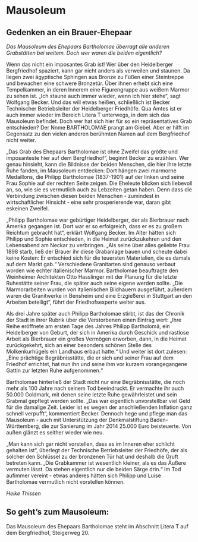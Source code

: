 # Mausoleum

## Gedenken an ein Brauer-Ehepaar

*Das Mausoleum des Ehepaars Bartholomae überragt alle anderen Grabstätten bei weitem. Doch wer waren die beiden eigentlich?*

Wenn das nicht ein imposantes Grab ist! Wer über den Heidelberger Bergfriedhof spaziert, kann gar nicht anders als verweilen und staunen. Da liegen zwei ägyptische Sphingen aus Bronze zu Füßen einer Steintreppe und bewachen eine schwere Bronzetür. Über ihnen erhebt sich eine Tempelkammer, in deren Innerem eine Figurengruppe aus weißem Marmor zu sehen ist. „Ich staune auch immer wieder, wenn ich hier stehe“, sagt Wolfgang Becker. Und das will etwas heißen, schließlich ist Becker Technischer Betriebsleiter der Heidelberger Friedhöfe. Qua Amtes ist er auch immer wieder im Bereich Litera T unterwegs, in dem sich das Mausoleum befindet. Doch wer hat sich hier für so ein repräsentatives Grab entschieden? Der Nnme BARTHOLOMAE prangt am Giebel. Aber er hilft im Gegensatz zu den vielen anderen berühmten Namen auf dem Bergfriedhof nicht weiter. 

„Das Grab des Ehepaars Bartholomae ist ohne Zweifel das größte und imposanteste hier auf dem Bergfriedhof“, beginnt Becker zu erzählen. Wer genau hinsieht, kann die Bildnisse der beiden Menschen, die hier ihre letzte Ruhe fanden, im Mausoleum entdecken: Dort hängen zwei marmorne Medaillons, die Philipp Bartholomae (1837-1901) auf der linken und seine Frau Sophie auf der rechten Seite zeigen. Die Eheleute blicken sich liebevoll an, so, wie sie es vermutlich auch zu Lebzeiten getan haben. Denn dass die Verbindung zwischen diesen beiden Menschen - zumindest in wirtschaftlicher Hinsicht - eine sehr prosperierende war, daran gibt eskeinen Zweifel.

„Philipp Bartholomae war gebürtiger Heidelberger, der als Bierbrauer nach Amerika gegangen ist. Dort war er so erfolgreich, dass er es zu großem Reichtum gebracht hat“, erklärt Wolfgang Becker. Im Alter hätten sich Philipp und Sophie entschieden, in die Heimat zurückzukehren und den Lebensabend am Neckar zu verbringen. „Als seine über alles geliebte Frau 1898 starb, ließ der Brauer ihr diese Grabanlage bauen und scheute dabei keine Kosten: Er entschied sich für die teuersten Materialien, die es damals auf dem Markt gab.“ Verschiedene Granitarten sind genauso verbaut worden wie echter italienischer Marmor. Bartholomae beauftragte den Weinheimer Architekten Otto Hasslinger mit der Planung für die letzte Ruhestätte seiner Frau, die später auch seine eigene werden sollte. „Die Marmorarbeiten wurden von italienischen Bildhauern ausgeführt, außerdem waren die Granitwerke in Bensheim und eine Erzgießerei in Stuttgart an den Arbeiten beteiligt“, führt der Friedhofsexperte weiter aus.

Als drei Jahre später auch Philipp Bartholomae stirbt, ist das der Chronik der Stadt in ihrer Rubrik über die Verstorbenen einen Eintrag wert: „Ihre Reihe eröffnete am ersten Tage des Jahres Philipp Bartholomä, ein Heidelberger von Geburt, der sich in Amerika durch Geschick und rastlose Arbeit als Bierbrauer ein großes Vermögen erworben, dann, in die Heimat zurückgekehrt, sich an einer besonders schönen Stelle des Molkenkurhügels ein Landhaus erbaut hatte.“ Und weiter ist dort zulesen: „Eine prächtige Begräbnisstätte, die er sich und seiner Frau auf dem Friedhof errichtet, hat nun ihn und seine ihm vor kurzem vorangegangene Gattin zur letzten Ruhe aufgenommen.“

Bartholomae hinterließ der Stadt nicht nur eine Begräbnisstätte, die noch mehr als 100 Jahre nach seinem Tod beeindruckt. Er vermachte ihr auch 50.000 Goldmark, mit denen seine letzte Ruhe gewährleistet und sein Grabmal gepflegt werden sollte. „Das war eigentlich unvorstellbar viel Geld für die damalige Zeit. Leider ist es wegen der anschließenden Inflation ganz schnell verpufft“, kommentiert Becker. Dennoch hege und pflege man das Mausoleum - auch mit Unterstützung der Denkmalstiftung Baden-Württemberg, die zur Sanierung im Jahr 2014 25.000 Euro beisteuerte. Von außen glänzt es seither wieder wie neu. 

„Man kann sich gar nicht vorstellen, dass es im Inneren eher schlicht gehalten ist“, überlegt der Technische Betriebsleiter der Friedhöfe, der als solcher den Schlüssel zu der bronzenen Tür hat und deshalb die Gruft betreten kann. „Die Grabkammer ist wesentlich kleiner, als es das Äußere vermuten lässt. Da stehen eigentlich nur die beiden Särge drin.“ Im Tod aufimmer vereint - etwas anderes hätten sich Philipp und Luise Bartholomae vermutlich nicht vorstellen können.

*Heike Thissen*

## So geht’s zum Mausoleum:

Das Mausoleum des Ehepaars Bartholomae steht im Abschnitt Litera T auf dem Bergfriedhof, Steigerweg 20.